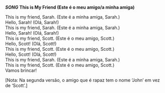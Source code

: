 ***SONG*** **This is My Friend (Este é o meu amigo/a minha amiga)**   

This is my friend, Sarah. (Este é a minha amiga, Sarah.)  
Hello, Sarah! (Olá, Sarah!)  
This is my friend, Sarah. (Este é a minha amiga, Sarah.)  
Hello, Sarah! (Olá, Sarah!)  
This is my friend, Scott. (Este é o meu amigo, Scott.)  
Hello, Scott! (Olá, Scott!)  
This is my friend, Scott. (Este é o meu amigo, Scott.)  
Hello, Scott! (Olá, Scott!)  
This is my friend, Sarah. (Este é a minha amiga, Sarah.)  
This is my friend, Scott. (Este é o meu amigo, Scott.)  
Vamos brincar!  

[Nota: Na segunda versão, o amigo que é rapaz tem o nome ‘John’ em vez de ‘Scott’.]  
